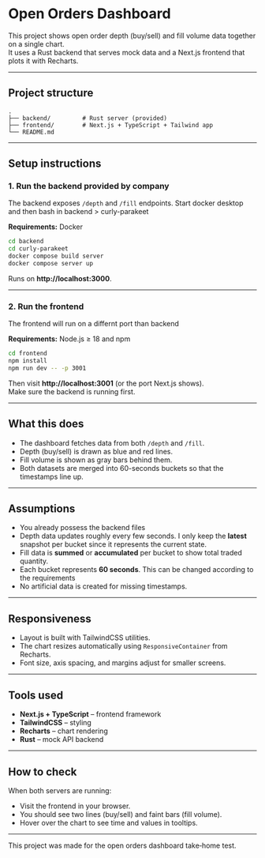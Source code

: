 # Open Orders Dashboard

This project shows open order depth (buy/sell) and fill volume data together on a single chart.  
It uses a Rust backend that serves mock data and a Next.js frontend that plots it with Recharts.

---

## Project structure
```
.
├── backend/         # Rust server (provided)
├── frontend/        # Next.js + TypeScript + Tailwind app
└── README.md
```

---

## Setup instructions

### 1. Run the backend provided by company
The backend exposes `/depth` and `/fill` endpoints. Start docker desktop and then bash in backend > curly-parakeet

**Requirements:** Docker

```bash
cd backend
cd curly-parakeet
docker compose build server
docker compose server up
```
Runs on **http://localhost:3000**.

---

### 2. Run the frontend
The frontend will run on a differnt port than backend 

**Requirements:** Node.js ≥ 18 and npm

```bash
cd frontend
npm install
npm run dev -- -p 3001
```
Then visit **http://localhost:3001** (or the port Next.js shows).  
Make sure the backend is running first.

---

## What this does

- The dashboard fetches data from both `/depth` and `/fill`.
- Depth (buy/sell) is drawn as blue and red lines.
- Fill volume is shown as gray bars behind them.
- Both datasets are merged into 60-seconds buckets so that the timestamps line up.

---

## Assumptions

- You already possess the backend files
- Depth data updates roughly every few seconds. I only keep the **latest** snapshot per bucket since it represents the current state.
- Fill data is **summed** or **accumulated** per bucket to show total traded quantity.
- Each bucket represents **60 seconds**. This can be changed according to the requirements
- No artificial data is created for missing timestamps.

---

## Responsiveness

- Layout is built with TailwindCSS utilities.  
- The chart resizes automatically using `ResponsiveContainer` from Recharts.  
- Font size, axis spacing, and margins adjust for smaller screens.

---

## Tools used

- **Next.js + TypeScript** – frontend framework  
- **TailwindCSS** – styling  
- **Recharts** – chart rendering  
- **Rust** – mock API backend  

---

## How to check

When both servers are running:
- Visit the frontend in your browser.
- You should see two lines (buy/sell) and faint bars (fill volume).
- Hover over the chart to see time and values in tooltips.

---

This project was made for the open orders dashboard take‑home test.
